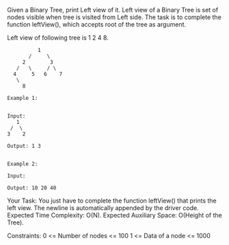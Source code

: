 Given a Binary Tree, print Left view of it. Left view of a Binary Tree is set of nodes visible when tree is visited from Left side. The task is to complete the function leftView(), which accepts root of the tree as argument.

Left view of following tree is 1 2 4 8.
```
          1
       /     \
     2        3
   /   \     / \
  4     5   6    7
   \
     8   

Example 1:


Input:
   1
 /  \
3    2

Output: 1 3


Example 2:

Input:

Output: 10 20 40
```
Your Task:
You just have to complete the function leftView() that prints the left view. The newline is automatically appended by the driver code.
Expected Time Complexity: O(N).
Expected Auxiliary Space: O(Height of the Tree).

Constraints:
0 <= Number of nodes <= 100
1 <= Data of a node <= 1000
